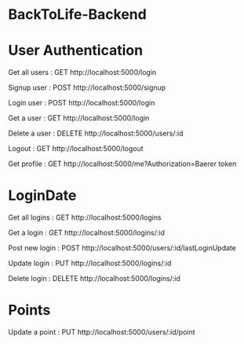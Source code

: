 # BackToLife-Backend

# User Authentication
Get all users :  GET         http://localhost:5000/login


Signup user : POST           http://localhost:5000/signup


Login user : POST            http://localhost:5000/login


Get a user : GET             http://localhost:5000/login


Delete a user : DELETE       http://localhost:5000/users/:id


Logout : GET                 http://localhost:5000/logout


Get profile : GET            http://localhost:5000/me?Authorization=Baerer token


# LoginDate

Get all logins : GET         http://localhost:5000/logins


Get a login : GET            http://localhost:5000/logins/:id


Post new login : POST        http://localhost:5000/users/:id/lastLoginUpdate


Update login : PUT           http://localhost:5000/logins/:id


Delete login : DELETE        http://localhost:5000/logins/:id


# Points


Update a point : PUT          http://localhost:5000/users/:id/point







